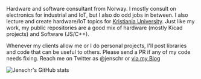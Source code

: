 Hardware and software consultant from Norway. I mostly consult on electronics for industrial and IoT, but I also do odd jobs in between. I also lecture and create hardware/IoT topics for [Kristiania University](https://www.kristiania.no/). Just like my work, my public repositories are a good mix of hardware (mostly Kicad projects) and Software (JS/C++).

Whenever my clients allow me or I do personal projects, I'll post libraries and code that can be useful to others. Please send a PR if any of my code needs fixing. Reach me on Twitter as @jenschr or [via my Blog](https://flashgamer.com)

![Jenschr's GitHub stats](https://github-readme-stats.vercel.app/api?username=jenschr&show_icons=true)
